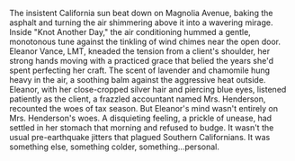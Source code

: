 The insistent California sun beat down on Magnolia Avenue, baking the asphalt and turning the air shimmering above it into a wavering mirage.  Inside "Knot Another Day," the air conditioning hummed a gentle, monotonous tune against the tinkling of wind chimes near the open door.  Eleanor Vance, LMT, kneaded the tension from a client's shoulder, her strong hands moving with a practiced grace that belied the years she'd spent perfecting her craft.  The scent of lavender and chamomile hung heavy in the air, a soothing balm against the aggressive heat outside.  Eleanor, with her close-cropped silver hair and piercing blue eyes, listened patiently as the client, a frazzled accountant named Mrs. Henderson, recounted the woes of tax season.  But Eleanor's mind wasn't entirely on Mrs. Henderson's woes.  A disquieting feeling, a prickle of unease, had settled in her stomach that morning and refused to budge. It wasn't the usual pre-earthquake jitters that plagued Southern Californians. It was something else, something colder, something…personal.
